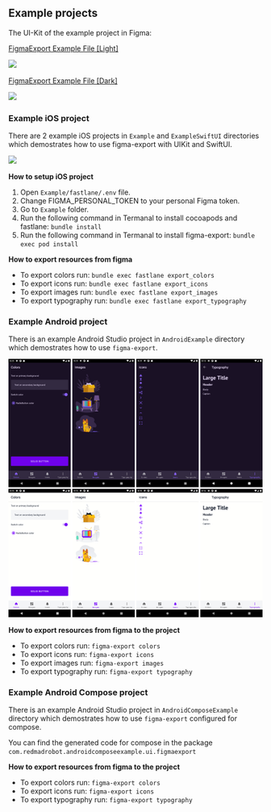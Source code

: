 ## Example projects

The UI-Kit of the example project in Figma:

[FigmaExport Example File [Light]](https://www.figma.com/file/MRVOEjTRatddzaMN7iYlAe/FigmaExport-Example-File-Light)

<a href="https://www.figma.com/file/MRVOEjTRatddzaMN7iYlAe/FigmaExport-Example-File-Light"><img src="../images/figma_l.png" width="600" /></a>

[FigmaExport Example File [Dark]](https://www.figma.com/file/eLY5YHbCBNdFmMEVuWKnx5/FigmaExport-Example-File-Dark)

<a href="https://www.figma.com/file/eLY5YHbCBNdFmMEVuWKnx5/FigmaExport-Example-File-Dark"><img src="../images/figma_d.png" width="600" /></a>
### Example iOS project

There are 2 example iOS projects in `Example` and `ExampleSwiftUI` directories which demostrates how to use figma-export with UIKit and SwiftUI.

<img src="../images/figma.png" />

**How to setup iOS project**
1. Open `Example/fastlane/.env` file.
2. Change FIGMA_PERSONAL_TOKEN to your personal Figma token.
3. Go to `Example` folder.
4. Run the following command in Termanal to install cocoapods and fastlane: `bundle install`
5. Run the following command in Termanal to install figma-export: `bundle exec pod install`

**How to export resources from figma**
* To export colors run: `bundle exec fastlane export_colors`
* To export icons run: `bundle exec fastlane export_icons`
* To export images run: `bundle exec fastlane export_images`
* To export typography run: `bundle exec fastlane export_typography`

### Example Android project

There is an example Android Studio project in `AndroidExample` directory which demostrates how to use `figma-export`.

<img src="../images/android_example.png"/>

**How to export resources from figma to the project**
* To export colors run: `figma-export colors`
* To export icons run: `figma-export icons`
* To export images run: `figma-export images`
* To export typography run: `figma-export typography`

### Example Android Compose project

There is an example Android Studio project in `AndroidComposeExample` directory which demostrates how to use `figma-export` configured for compose.

You can find the generated code for compose in the package `com.redmadrobot.androidcomposeexample.ui.figmaexport`

**How to export resources from figma to the project**
* To export colors run: `figma-export colors`
* To export icons run: `figma-export icons`
* To export typography run: `figma-export typography`
